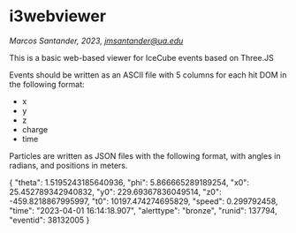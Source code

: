 # i3webviewer

*Marcos Santander, 2023, jmsantander@ua.edu*

This is a basic web-based viewer for IceCube events based on Three.JS

Events should be written as an ASCII file with 5 columns for each hit DOM in the following format:

* x 
* y 
* z 
* charge
* time

Particles are written as JSON files with the following format, with angles in radians, and positions in meters. 

 {
  "theta": 1.5195243185640936,
  "phi": 5.866665289189254,
  "x0": 25.452789342940832,
  "y0": 229.69367836049514,
  "z0": -459.8218867995997,
  "t0": 10197.474274695829,
  "speed": 0.299792458,
  "time": "2023-04-01 16:14:18.907",
  "alerttype": "bronze",
  "runid": 137794,
  "eventid": 38132005
 }
